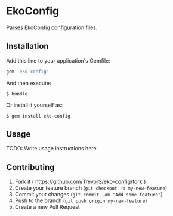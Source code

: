 # EkoConfig

Parses EkoConfig configuration files.

## Installation

Add this line to your application's Gemfile:

```ruby
gem 'eko-config'
```

And then execute:

    $ bundle

Or install it yourself as:

    $ gem install eko-config

## Usage

TODO: Write usage instructions here

## Contributing

1. Fork it ( https://github.com/TrevorS/eko-config/fork )
2. Create your feature branch (`git checkout -b my-new-feature`)
3. Commit your changes (`git commit -am 'Add some feature'`)
4. Push to the branch (`git push origin my-new-feature`)
5. Create a new Pull Request
